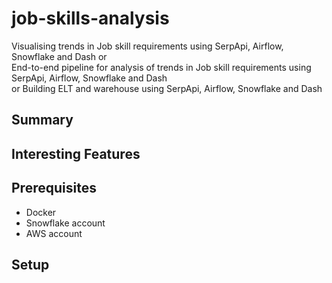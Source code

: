 # job-skills-analysis
Visualising trends in Job skill requirements using SerpApi, Airflow, Snowflake and Dash
or  
End-to-end pipeline for analysis of trends in Job skill requirements using SerpApi, Airflow, Snowflake and Dash  
or 
Building ELT and warehouse using SerpApi, Airflow, Snowflake and Dash  

## Summary


## Interesting Features



## Prerequisites

- Docker  
- Snowflake account
- AWS account

## Setup